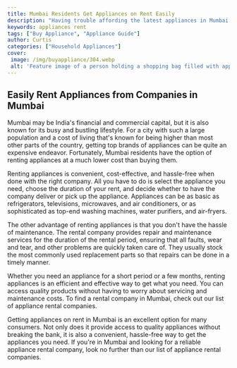 ```yaml
---
title: Mumbai Residents Get Appliances on Rent Easily
description: "Having trouble affording the latest appliances in Mumbai Now you can rent them at an affordable price easier than ever before Read this blog to learn about all the different ways to get appliances for rent in Mumbai"
keywords: appliances rent
tags: ["Buy Appliance", "Appliance Guide"]
author: Curtis
categories: ["Household Appliances"]
cover: 
 image: /img/buyappliance/304.webp
 alt: 'Feature image of a person holding a shopping bag filled with appliances and a label on the bag saying on rent - Mumbai'
---
```

## Easily Rent Appliances from Companies in Mumbai
Mumbai may be India's financial and commercial capital, but it is also known for its busy and bustling lifestyle. For a city with such a large population and a cost of living that's known for being higher than most other parts of the country, getting top brands of appliances can be quite an expensive endeavor. Fortunately, Mumbai residents have the option of renting appliances at a much lower cost than buying them.

Renting appliances is convenient, cost-effective, and hassle-free when done with the right company. All you have to do is select the appliance you need, choose the duration of your rent, and decide whether to have the company deliver or pick up the appliance. Appliances can be as basic as refrigerators, televisions, microwaves, and air conditioners, or as sophisticated as top-end washing machines, water purifiers, and air-fryers.

The other advantage of renting appliances is that you don't have the hassle of maintenance. The rental company provides repair and maintenance services for the duration of the rental period, ensuring that all faults, wear and tear, and other problems are quickly taken care of. They usually stock the most commonly used replacement parts so that repairs can be done in a timely manner.

Whether you need an appliance for a short period or a few months, renting appliances is an efficient and effective way to get what you need. You can access quality products without having to worry about servicing and maintenance costs. To find a rental company in Mumbai, check out our list of appliance rental companies.

Getting appliances on rent in Mumbai is an excellent option for many consumers. Not only does it provide access to quality appliances without breaking the bank, it is also a convenient, hassle-free way to get the appliances you need. If you're in Mumbai and looking for a reliable appliance rental company, look no further than our list of appliance rental companies.
